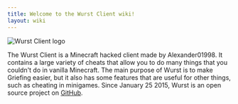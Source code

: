 ```yaml
---
title: Welcome to the Wurst Client wiki!
layout: wiki
---
```

![Wurst Client logo](https://cloud.githubusercontent.com/assets/10100202/8269115/0df480ba-179c-11e5-9eb9-30ce637a0827.png)

The Wurst Client is a Minecraft hacked client made by Alexander01998. It contains a large variety of cheats that allow you to do many things that you couldn't do in vanilla Minecraft. The main purpose of Wurst is to make Griefing easier, but it also has some features that are useful for other things, such as cheating in minigames. Since January 25 2015, Wurst is an open source project on [GitHub](https://github.com/Wurst-Imperium/Wurst-Client).
